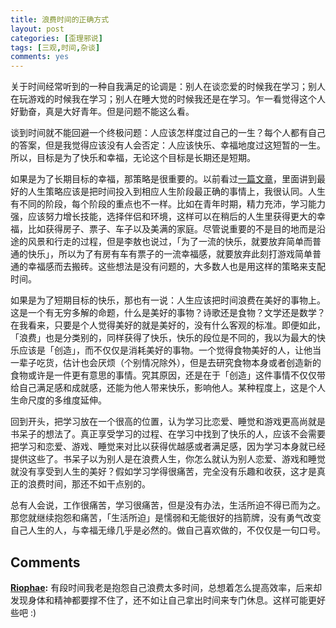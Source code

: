 ```yaml
---
title: 浪费时间的正确方式
layout: post
categories: [歪理邪说]
tags: [三观,时间,杂谈]
comments: yes
---
```


关于时间经常听到的一种自我满足的论调是：别人在谈恋爱的时候我在学习；别人在玩游戏的时候我在学习；别人在睡大觉的时候我还是在学习。乍一看觉得这个人好勤奋，真是大好青年。但是问题不能这么看。 

谈到时间就不能回避一个终极问题：人应该怎样度过自己的一生？每个人都有自己的答案，但是我觉得应该没有人会否定：人应该快乐、幸福地度过这短暂的一生。所以，目标是为了快乐和幸福，无论这个目标是长期还是短期。 

如果是为了长期目标的幸福，那策略是很重要的。以前看过[一篇文章](http://oliveremberton.com/2014/life-is-a-game-this-is-your-strategy-guide/)，里面讲到最好的人生策略应该是把时间投入到相应人生阶段最正确的事情上，我很认同。人生有不同的阶段，每个阶段的重点也不一样。比如在青年时期，精力充沛，学习能力强，应该努力增长技能，选择伴侣和环境，这样可以在稍后的人生里获得更大的幸福，比如获得房子、票子、车子以及美满的家庭。尽管说重要的不是目的地而是沿途的风景和行走的过程，但是李敖也说过，「为了一流的快乐，就要放弃简单而普通的快乐」，所以为了有房有车有票子的一流幸福感，就要放弃此刻打游戏简单普通的幸福感而去搬砖。这些想法是没有问题的，大多数人也是用这样的策略来支配时间。 

如果是为了短期目标的快乐，那也有一说：人生应该把时间浪费在美好的事物上。这是一个有无穷多解的命题，什么是美好的事物？诗歌还是食物？文学还是数学？在我看来，只要是个人觉得美好的就是美好的，没有什么客观的标准。即便如此，「浪费」也是分类别的，同样获得了快乐，快乐的段位是不同的，我以为最大的快乐应该是「创造」，而不仅仅是消耗美好的事物。一个觉得食物美好的人，让他当一辈子吃货，估计也会厌烦（个别情况除外），但是去研究食物本身或者创造新的食物或许是一件更有意思的事情。究其原因，还是在于「创造」这件事情不仅仅带给自己满足感和成就感，还能为他人带来快乐，影响他人。某种程度上，这是个人生命尺度的多维度延伸。 

回到开头，把学习放在一个很高的位置，认为学习比恋爱、睡觉和游戏更高尚就是书呆子的想法了。真正享受学习的过程、在学习中找到了快乐的人，应该不会需要把学习和恋爱、游戏、睡觉来对比以获得优越感或者满足感，因为学习本身就已经提供这些了。书呆子以为别人是在浪费人生，你怎么就认为别人恋爱、游戏和睡觉就没有享受到人生的美好？假如学习学得很痛苦，完全没有乐趣和收获，这才是真正的浪费时间，那还不如干点别的。 

总有人会说，工作很痛苦，学习很痛苦，但是没有办法，生活所迫不得已而为之。那您就继续抱怨和痛苦，「生活所迫」是懦弱和无能很好的挡箭牌，没有勇气改变自己人生的人，与幸福无缘几乎是必然的。做自己喜欢做的，不仅仅是一句口号。

## Comments

**[Riophae](#33497 "2015-03-07 01:14:47"):** 有段时间我老是抱怨自己浪费太多时间，总想着怎么提高效率，后来却发现身体和精神都要撑不住了，还不如让自己拿出时间来专门休息。这样可能更好些吧 :)


